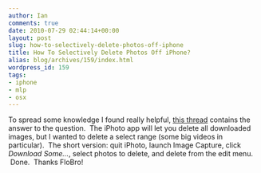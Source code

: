 ```yaml
---
author: Ian
comments: true
date: 2010-07-29 02:44:14+00:00
layout: post
slug: how-to-selectively-delete-photos-off-iphone
title: How To Selectively Delete Photos Off iPhone?
alias: blog/archives/159/index.html
wordpress_id: 159
tags:
- iphone
- mlp
- osx
---
```


To spread some knowledge I found really helpful, [this thread](http://discussions.info.apple.com/message.jspa?messageID=7569336#7569336) contains the answer to the question.  The iPhoto app will let you delete all downloaded images, but I wanted to delete a select range (some big videos in particular).  The short version: quit iPhoto, launch Image Capture, click _Download Some..._, select photos to delete, and delete from the edit menu.  Done.  Thanks FloBro!
